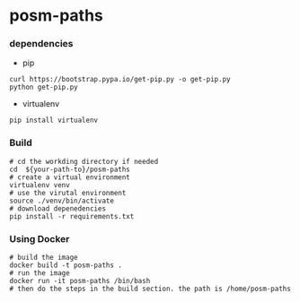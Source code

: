 # posm-paths

### dependencies

- pip 
 
```shell 
curl https://bootstrap.pypa.io/get-pip.py -o get-pip.py 
python get-pip.py
```
- virtualenv 
 
 ```
 pip install virtualenv
 ```

### Build

```shell
# cd the workding directory if needed
cd  ${your-path-to}/posm-paths
# create a virtual environment
virtualenv venv
# use the virutal environment
source ./venv/bin/activate
# download depenedencies
pip install -r requirements.txt
```

### Using Docker

```shell
# build the image
docker build -t posm-paths .
# run the image
docker run -it posm-paths /bin/bash
# then do the steps in the build section. the path is /home/posm-paths
```
